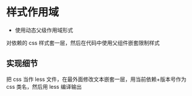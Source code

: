 # 样式作用域

- 使用动态父级作用域形式

对依赖的 css 样式套一层，然后在代码中使用父组件嵌套限制样式

## 实现细节

把 css 当作 less 文件，在最外面修改文本嵌套一层，用当前依赖+版本号作为 css 类名，然后用 less 编译输出